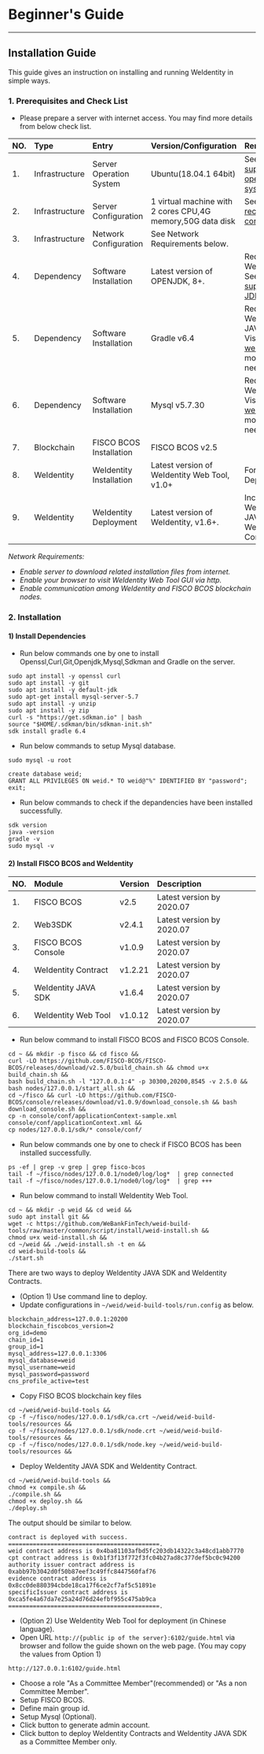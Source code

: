 # Beginner's Guide
---
## Installation Guide
This guide gives an instruction on installing and running WeIdentity
in simple ways.
### 1. Prerequisites and Check List
+ Please prepare a server with internet access. You may find more details from below check list.

| NO.| Type          | Entry                     | Version/Configuration                                              | Remarks                                         |
| :--| :------------- | :----------------------- | :--------------------------------------------------------- | :----------------------------------------------- |  
| 1. | Infrastructure | Server Operation System  | Ubuntu(18.04.1 64bit)                                      | See more [supported operation systems](https://fisco-bcos-documentation.readthedocs.io/zh_CN/latest/docs/manual/hardware_requirements.html).            |
| 2. | Infrastructure | Server Configuration     | 1 virtual machine with 2 cores CPU,4G memory,50G data disk | See more [recommended configurations](https://fisco-bcos-documentation.readthedocs.io/zh_CN/latest/docs/manual/hardware_requirements.html).              |
| 3. | Infrastructure | Network Configuration    | See Network Requirements below.                            |  |
| 4. | Dependency     | Software Installation    | Latest version of OPENJDK, 8+.                             | Required by WeIdentity. See more [supported JDK versions](https://weidentity.readthedocs.io/zh_CN/latest/docs/weid-compatibility-test.html).|
| 5. | Dependency     | Software Installation    | Gradle v6.4                                                | Required by WeIdentity JAVA SDK. Visit [Gradle website](https://gradle.org/) for more details if needed. |
| 6. | Dependency     | Software Installation    | Mysql v5.7.30                                              | Required by WeIdentity. Visit [Mysql website](https://www.mysql.com/) for more details if needed. |
| 7. | Blockchain     | FISCO BCOS Installation  | FISCO BCOS v2.5                                            |   |
| 8. | WeIdentity     | WeIdentity Installation  | Latest version of WeIdentity Web Tool, v1.0+                 | For WeIdentity Deployment |
| 9. | WeIdentity     | WeIdentity Deployment    | Latest version of WeIdentity, v1.6+.                       | Including  WeIdentity JAVA SDK and WeIdentity Contract. |

*Network Requirements:*
 + *Enable server to download related installation files from internet.*
 + *Enable your browser to visit WeIdentity Web Tool GUI via http.*
 + *Enable communication among WeIdentity and FISCO BCOS blockchain nodes.*

### 2. Installation
#### 1) Install Dependencies
+ Run below commands one by one to install Openssl,Curl,Git,Openjdk,Mysql,Sdkman and Gradle on the server.
```
sudo apt install -y openssl curl
sudo apt install -y git
sudo apt install -y default-jdk
sudo apt-get install mysql-server-5.7
sudo apt install -y unzip
sudo apt install -y zip
curl -s "https://get.sdkman.io" | bash
source "$HOME/.sdkman/bin/sdkman-init.sh"
sdk install gradle 6.4
```
+  Run below commands to setup Mysql database.
```
sudo mysql -u root
```
```
create database weid;
GRANT ALL PRIVILEGES ON weid.* TO weid@"%" IDENTIFIED BY "password";
exit;
```
+ Run below commands to check if the depandencies have been installed successfully.
```
sdk version
java -version
gradle -v
sudo mysql -v
```

#### 2) Install FISCO BCOS and WeIdentity

| NO. | Module               | Version | Description                            |
| :-- | :------------------- | :------ | :------------------------------------  |
| 1.  | FISCO BCOS           | v2.5    | Latest version by 2020.07              |
| 2.  | Web3SDK              | v2.4.1  | Latest version by 2020.07              |
| 3.  | FISCO BCOS Console   | v1.0.9  | Latest version by 2020.07              |
| 4.  | WeIdentity Contract  | v1.2.21 | Latest version by 2020.07              |
| 5.  | WeIdentity JAVA SDK  | v1.6.4  | Latest version by 2020.07              |
| 6.  | WeIdentity Web Tool  | v1.0.12 | Latest version by 2020.07              |

+ Run below command to install FISCO BCOS and FISCO BCOS Console.
```
cd ~ && mkdir -p fisco && cd fisco &&
curl -LO https://github.com/FISCO-BCOS/FISCO-BCOS/releases/download/v2.5.0/build_chain.sh && chmod u+x build_chain.sh &&
bash build_chain.sh -l "127.0.0.1:4" -p 30300,20200,8545 -v 2.5.0 &&
bash nodes/127.0.0.1/start_all.sh &&
cd ~/fisco && curl -LO https://github.com/FISCO-BCOS/console/releases/download/v1.0.9/download_console.sh && bash download_console.sh &&
cp -n console/conf/applicationContext-sample.xml console/conf/applicationContext.xml &&
cp nodes/127.0.0.1/sdk/* console/conf/
```
+ Run below commands one by one to check if FISCO BCOS has been installed successfully.
```
ps -ef | grep -v grep | grep fisco-bcos
tail -f ~/fisco/nodes/127.0.0.1/node0/log/log*  | grep connected
tail -f ~/fisco/nodes/127.0.0.1/node0/log/log*  | grep +++
```
+ Run below command to install WeIdentity Web Tool.
```
cd ~ && mkdir -p weid && cd weid &&
sudo apt install git &&
wget -c https://github.com/WeBankFinTech/weid-build-tools/raw/master/common/script/install/weid-install.sh &&
chmod u+x weid-install.sh &&
cd ~/weid && ./weid-install.sh -t en &&
cd weid-build-tools &&
./start.sh
```   
There are two ways to deploy WeIdentity JAVA SDK and WeIdentity Contracts.   
+ (Option 1) Use command line to deploy.   
 + Update configurations in `~/weid/weid-build-tools/run.config` as below.
```
blockchain_address=127.0.0.1:20200
blockchain_fiscobcos_version=2
org_id=demo
chain_id=1
group_id=1
mysql_address=127.0.0.1:3306
mysql_database=weid
mysql_username=weid
mysql_password=password
cns_profile_active=test
```
  + Copy FISO BCOS blockchain key files
```
cd ~/weid/weid-build-tools &&
cp -f ~/fisco/nodes/127.0.0.1/sdk/ca.crt ~/weid/weid-build-tools/resources &&
cp -f ~/fisco/nodes/127.0.0.1/sdk/node.crt ~/weid/weid-build-tools/resources &&
cp -f ~/fisco/nodes/127.0.0.1/sdk/node.key ~/weid/weid-build-tools/resources &&
```   
  + Deploy WeIdentity JAVA SDK and WeIdentity Contract.   
```
cd ~/weid/weid-build-tools &&
chmod +x compile.sh &&
./compile.sh &&
chmod +x deploy.sh &&
./deploy.sh
```
The output should be similar to below.
```
contract is deployed with success.
===========================================.
weid contract address is 0x4ba81103afbd5fc203db14322c3a48cd1abb7770
cpt contract address is 0xb1f3f13f772f3fc04b27ad8c377def5bc0c94200
authority issuer contract address is 0xabb97b3042d0f50b87eef3c49ffc8447560faf76
evidence contract address is 0x8cc0de880394cbde18ca17f6ce2cf7af5c51891e
specificIssuer contract address is 0xca5fe4a67da7e25a24d76d24efbf955c475ab9ca
===========================================.
```   
+ (Option 2) Use WeIdentity Web Tool for deployment (in Chinese language).   
 + Open URL `http://{public ip of the server}:6102/guide.html` via browser and follow the guide shown on the web page. (You may copy the values from Option 1)
```
http://127.0.0.1:6102/guide.html
```
 + Choose a role "As a Committee Member"(recommended) or "As a non Committee Member".
 + Setup FISCO BCOS.
 + Define main group id.
 + Setup Mysql (Optional).
 + Click button to generate admin account.
 + Click button to deploy WeIdentity Contracts and WeIdentity JAVA SDK as a Committee Member only.
